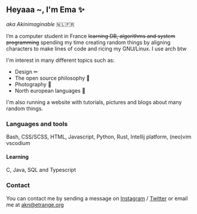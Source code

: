 ## Heyaaa ~, I'm Ema ✨
*aka Akinimaginable* 🇳🇱🇫🇷

I’m a computer student in France ~~learning DB, algorithms and system programming~~ spending my time creating random things by aligning characters to make lines of code and ricing my GNU/Linux. I use arch btw

I'm interest in many different topics such as:
- Design ✏
- The open source philosophy 🌌
- Photography 📸
- North european languages 🦜

I'm also running a website with tutorials, pictures and blogs about many random things.

### Languages and tools
Bash, CSS/SCSS, HTML, Javascript, Python, Rust, Intellij platform, (neo)vim  vscodium

#### Learning
C, Java, SQL and Typescript

### Contact
You can contact me by sending a message on [Instagram](https://www.instagram.com/akinimaginable/ "My Instagram") / [Twitter](https://twitter.com/Akinimaginable "My Twitter") or email me at akn@etrange.org
